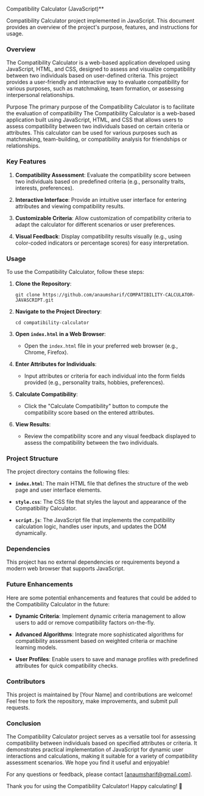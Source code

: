 Compatibility Calculator (JavaScript)**

Compatibility Calculator project implemented in JavaScript. This document provides an overview of the project's purpose, features, and instructions for usage.

### Overview
The Compatibility Calculator is a web-based application developed using JavaScript, HTML, and CSS, designed to assess and visualize compatibility between two individuals based on user-defined criteria. This project provides a user-friendly and interactive way to evaluate compatibility for various purposes, such as matchmaking, team formation, or assessing interpersonal relationships.

Purpose
The primary purpose of the Compatibility Calculator is to facilitate the evaluation of compatibility 
The Compatibility Calculator is a web-based application built using JavaScript, HTML, and CSS that allows users to assess compatibility between two individuals based on certain criteria or attributes. This calculator can be used for various purposes such as matchmaking, team-building, or compatibility analysis for friendships or relationships.

### Key Features

1. **Compatibility Assessment**: Evaluate the compatibility score between two individuals based on predefined criteria (e.g., personality traits, interests, preferences).

2. **Interactive Interface**: Provide an intuitive user interface for entering attributes and viewing compatibility results.

3. **Customizable Criteria**: Allow customization of compatibility criteria to adapt the calculator for different scenarios or user preferences.

4. **Visual Feedback**: Display compatibility results visually (e.g., using color-coded indicators or percentage scores) for easy interpretation.

### Usage

To use the Compatibility Calculator, follow these steps:

1. **Clone the Repository**:
   ```
   git clone https://github.com/anaumsharif/COMPATIBILITY-CALCULATOR-JAVASCRIPT.git
   ```

2. **Navigate to the Project Directory**:
   ```
   cd compatibility-calculator
   ```

3. **Open `index.html` in a Web Browser**:
   - Open the `index.html` file in your preferred web browser (e.g., Chrome, Firefox).

4. **Enter Attributes for Individuals**:
   - Input attributes or criteria for each individual into the form fields provided (e.g., personality traits, hobbies, preferences).

5. **Calculate Compatibility**:
   - Click the "Calculate Compatibility" button to compute the compatibility score based on the entered attributes.

6. **View Results**:
   - Review the compatibility score and any visual feedback displayed to assess the compatibility between the two individuals.

### Project Structure

The project directory contains the following files:

- **`index.html`**: The main HTML file that defines the structure of the web page and user interface elements.

- **`style.css`**: The CSS file that styles the layout and appearance of the Compatibility Calculator.

- **`script.js`**: The JavaScript file that implements the compatibility calculation logic, handles user inputs, and updates the DOM dynamically.

### Dependencies

This project has no external dependencies or requirements beyond a modern web browser that supports JavaScript.

### Future Enhancements

Here are some potential enhancements and features that could be added to the Compatibility Calculator in the future:

- **Dynamic Criteria**: Implement dynamic criteria management to allow users to add or remove compatibility factors on-the-fly.

- **Advanced Algorithms**: Integrate more sophisticated algorithms for compatibility assessment based on weighted criteria or machine learning models.

- **User Profiles**: Enable users to save and manage profiles with predefined attributes for quick compatibility checks.

### Contributors

This project is maintained by [Your Name] and contributions are welcome! Feel free to fork the repository, make improvements, and submit pull requests.

### Conclusion

The Compatibility Calculator project serves as a versatile tool for assessing compatibility between individuals based on specified attributes or criteria. It demonstrates practical implementation of JavaScript for dynamic user interactions and calculations, making it suitable for a variety of compatibility assessment scenarios. We hope you find it useful and enjoyable!

For any questions or feedback, please contact [anaumsharif@gmail.com].

Thank you for using the Compatibility Calculator! Happy calculating! 🌟
